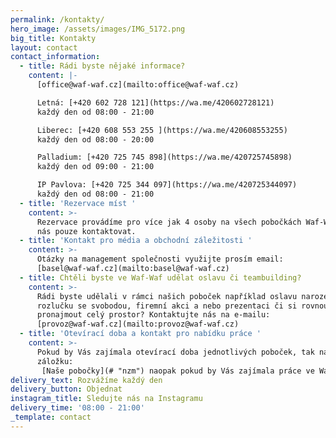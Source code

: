```yaml
---
permalink: /kontakty/
hero_image: /assets/images/IMG_5172.png
big_title: Kontakty
layout: contact
contact_information:
  - title: Rádi byste nějaké informace?
    content: |-
      [office@waf-waf.cz](mailto:office@waf-waf.cz)

      Letná: [+420 602 728 121](https://wa.me/420602728121)  
      každý den od 08:00 - 21:00

      Liberec: [+420 608 553 255 ](https://wa.me/420608553255)  
      každý den od 08:00 - 20:00

      Palladium: [+420 725 745 898](https://wa.me/420725745898)  
      každý den od 09:00 - 21:00

      IP Pavlova: [+420 725 344 097](https://wa.me/420725344097)  
      každý den od 08:00 - 21:00
  - title: 'Rezervace míst '
    content: >-
      Rezervace provádíme pro více jak 4 osoby na všech pobočkách Waf-Waf, stačí
      nás pouze kontaktovat. 
  - title: 'Kontakt pro média a obchodní záležitosti '
    content: >-
      Otázky na management společnosti využijte prosím email:
      [basel@waf-waf.cz](mailto:basel@waf-waf.cz)
  - title: Chtěli byste ve Waf-Waf udělat oslavu či teambuilding?
    content: >-
      Rádi byste udělali v rámci našich poboček například oslavu narozenin,
      rozlučku se svobodou, firemní akci a nebo prezentaci či si rovnou
      pronajmout celý prostor? Kontaktujte nás na e-mailu:
      [provoz@waf-waf.cz](mailto:provoz@waf-waf.cz)
  - title: 'Otevírací doba a kontakt pro nabídku práce '
    content: >-
      Pokud by Vás zajímala otevírací doba jednotlivých poboček, tak navštivte
      záložku:  
       [Naše pobočky](# "nzm") naopak pokud by Vás zajímala práce ve Waf-Waf můžete navštívit kolonku: [volné pozice](#).
delivery_text: Rozvážíme každý den
delivery_button: Objednat
instagram_title: Sledujte nás na Instagramu
delivery_time: '08:00 - 21:00'
_template: contact
---
```


